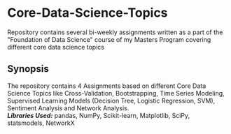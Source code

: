 # Core-Data-Science-Topics
Repository contains several bi-weekly assignments written as a part of the "Foundation of Data Science" course of my Masters Program covering different core data science topics
## Synopsis
The repository contains 4 Assignments based on different Core Data Science Topics like Cross-Validation, Bootstrapping, Time Series Modeling, Supervised Learning Models (Decision Tree, Logistic Regression, SVM), Sentiment Analysis and Network Analysis.<br>
***Libraries Used:*** pandas, NumPy, Scikit-learn, Matplotlib, SciPy, statsmodels, NetworkX
